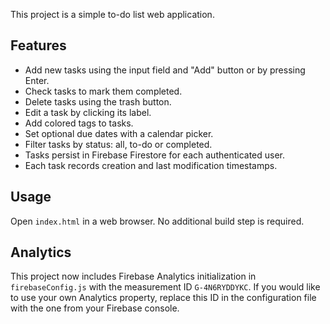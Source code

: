 
This project is a simple to-do list web application.

## Features

- Add new tasks using the input field and "Add" button or by pressing Enter.
- Check tasks to mark them completed.
- Delete tasks using the trash button.
- Edit a task by clicking its label.
- Add colored tags to tasks.
- Set optional due dates with a calendar picker.
- Filter tasks by status: all, to-do or completed.
- Tasks persist in Firebase Firestore for each authenticated user.
- Each task records creation and last modification timestamps.

## Usage

Open `index.html` in a web browser. No additional build step is required.

## Analytics

This project now includes Firebase Analytics initialization in
`firebaseConfig.js` with the measurement ID `G-4N6RYDDYKC`.
If you would like to use your own Analytics property, replace this ID in the
configuration file with the one from your Firebase console.
